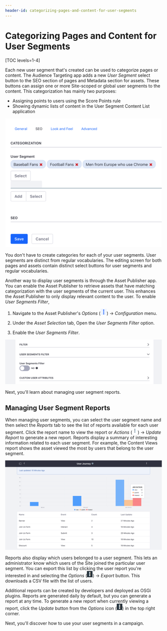 ```yaml
---
header-id: categorizing-pages-and-content-for-user-segments
---
```


# Categorizing Pages and Content for User Segments

[TOC levels=1-4]

Each new user segment that's created can be used to categorize pages or content.
The Audience Targeting app adds a new *User Segment* select button to the SEO
section of pages and Metadata section for assets. These buttons can assign one
or more Site-scoped or global user segments to the content. This categorization
has mainly two purposes:

- Assigning points to users using the Score Points rule
- Showing dynamic lists of content in the User Segment Content List application

![Figure 1: Pages and content can be categorized for user segments.](../../images-dxp/audience-targeting-categorization.png)

You don't have to create categories for each of your user segments. User
segments are distinct from regular vocabularies. The editing screen for both
pages and assets contain distinct select buttons for user segments and regular
vocabularies.

Another way to display user segments is through the Asset Publisher app. You can
enable the Asset Publisher to retrieve assets that have matching categorization
with the user segments of the current user. This enhances the Asset Publisher to
only display relevant content to the user. To enable *User Segments Filter*,

1.  Navigate to the Asset Publisher's *Options* 
    (![Options](../../images-dxp/icon-app-options.png)) &rarr; *Configuration* 
    menu.

2.  Under the *Asset Selection* tab, Open the *User Segments Filter* option.

3.  Enable the *User Segments Filter*.

![Figure 2: Enabling the User Segments Filter retrieves assets that match the current user's user segments.](../../images-dxp/audience-targeting-asset-publisher-filtering.png)

Next, you'll learn about managing user segment reports.

## Managing User Segment Reports

When managing user segments, you can select the user segment name and then
select the *Reports* tab to see the list of reports available for each user
segment. Click the report name to view the report or *Actions*
(![Actions](../../images-dxp/icon-actions.png)) &rarr; *Update Report* to
generate a new report. Reports display a summary of interesting information
related to each user segment. For example, the Content Views report shows the
asset viewed the most by users that belong to the user segment.

![Figure 3: This report displays what pages the user segment has visited.](../../images-dxp/audience-targeting-user-segment-report.png)

Reports also display which users belonged to a user segment. This lets an
administrator know which users of the Site joined the particular user segment.
You can export this list by clicking the user report you're interested in and
selecting the *Options* (![Options](../../images-dxp/icon-options.png)) &rarr;
*Export* button. This downloads a CSV file with the list of users.

Additional reports can be created by developers and deployed as OSGi plugins.
Reports are generated daily by default, but you can generate a report at any
time. To generate a new report when currently viewing a report, click the
*Update* button from the *Options* icon
(![Options](../../images-dxp/icon-options.png)) in the top right corner.

Next, you'll discover how to use your user segments in a campaign.
